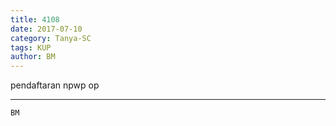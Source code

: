 ```yaml
---
title: 4108
date: 2017-07-10
category: Tanya-SC
tags: KUP
author: BM
---
```


pendaftaran npwp op

---



`BM`
